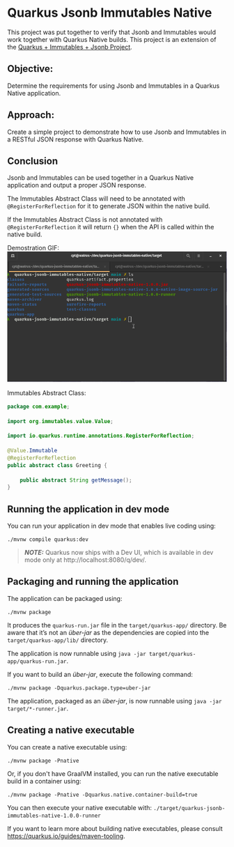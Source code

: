 # Quarkus Jsonb Immutables Native

This project was put together to verify that Jsonb and Immutables would work together with Quarkus Native builds. This project is an extension of the [Quarkus + Immutables + Jsonb Project](https://github.com/josh-mchugh/quarkus-immutables-jsonb).

## Objective: 

Determine the requirements for using Jsonb and Immutables in a Quarkus Native application. 

## Approach: 

Create a simple project to demonstrate how to use Jsonb and Immutables in a RESTful JSON response with Quarkus Native. 

## Conclusion

Jsonb and Immutables can be used together in a Quarkus Native application and output a proper JSON response.

The Immutables Abstract Class will need to be annotated with `@RegisterForReflection` for it to generate JSON within the native build.

If the Immutables Abstract Class is not annotated with `@RegisterForReflection` it will return `{}` when the API is called within the native build.

Demostration GIF:
![GIF demostrating running native application and retrieving json response](./images/quarkus-jsonb-immutables-native.gif)

Immutables Abstract Class:
```java
package com.example;

import org.immutables.value.Value;

import io.quarkus.runtime.annotations.RegisterForReflection;

@Value.Immutable
@RegisterForReflection
public abstract class Greeting {
    
    public abstract String getMessage();
}
```

## Running the application in dev mode

You can run your application in dev mode that enables live coding using:
```shell script
./mvnw compile quarkus:dev
```

> **_NOTE:_**  Quarkus now ships with a Dev UI, which is available in dev mode only at http://localhost:8080/q/dev/.

## Packaging and running the application

The application can be packaged using:
```shell script
./mvnw package
```
It produces the `quarkus-run.jar` file in the `target/quarkus-app/` directory.
Be aware that it’s not an _über-jar_ as the dependencies are copied into the `target/quarkus-app/lib/` directory.

The application is now runnable using `java -jar target/quarkus-app/quarkus-run.jar`.

If you want to build an _über-jar_, execute the following command:
```shell script
./mvnw package -Dquarkus.package.type=uber-jar
```

The application, packaged as an _über-jar_, is now runnable using `java -jar target/*-runner.jar`.

## Creating a native executable

You can create a native executable using: 
```shell script
./mvnw package -Pnative
```

Or, if you don't have GraalVM installed, you can run the native executable build in a container using: 
```shell script
./mvnw package -Pnative -Dquarkus.native.container-build=true
```

You can then execute your native executable with: `./target/quarkus-jsonb-immutables-native-1.0.0-runner`

If you want to learn more about building native executables, please consult https://quarkus.io/guides/maven-tooling.

